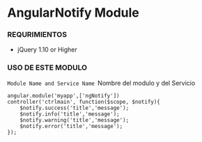 AngularNotify Module
=====================

### REQURIMIENTOS ###
* jQuery 1.10 or Higher

### USO DE ESTE MODULO ###
`Module Name and Service Name
`Nombre del modulo y del Servicio

```
angular.module('myapp',['ngNotify'])
controller('ctrlmain', function($scope, $notify){
	$notify.success('title','message');
	$notify.info('title','message');
	$notify.warning('title','message');
	$notify.error('title','message');
});
```